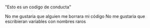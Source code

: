 "Esto es un codigo de conducta" 

No me gustaria que alguien me borrara mi código
No me gustaria que escribieran variables con nombres raros

